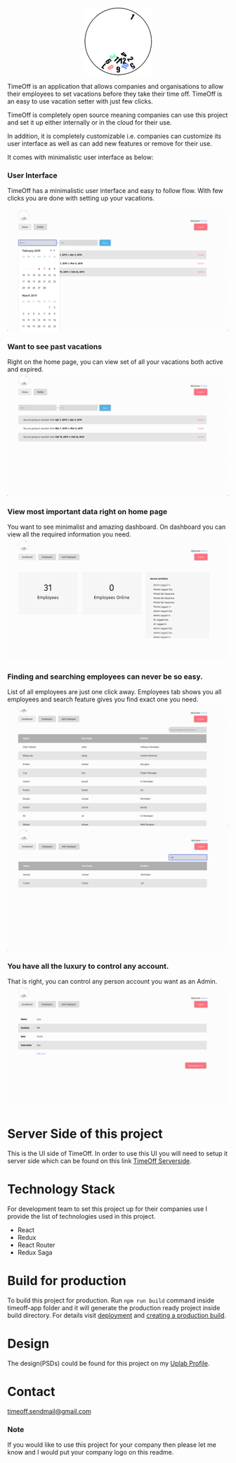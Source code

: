 <p align="center">
  <img src="screenshots/logo.png" />
</p>

TimeOff is an application that allows companies and organisations to allow their employees to set vacations before they take their time off. 
TimeOff is an easy to use vacation setter with just few clicks. 

TimeOff is completely open source meaning companies can use this project and set it up either internally or in the cloud for their use.

In addition, it is completely customizable i.e. companies can customize its user interface as well as can add new features or remove for
their use.

It comes with minimalistic user interface as below:

### User Interface
TimeOff has a minimalistic user interface and easy to follow flow. With few clicks you are done with setting up your vacations.

![Screenshot](screenshots/UI.png)

### Want to see past vacations
Right on the home page, you can view set of all your vacations both active and expired.
![Screenshot](screenshots/Past.png)

### View most important data right on home page
You want to see minimalist and amazing dashboard. On dashboard you can view all the required information you need.
![Screenshot](screenshots/dashboard.png)

### Finding and searching employees can never be so easy.
List of all employees are just one click away. Employees tab shows you all employees and search feature gives you find exact one you need.
![Screenshot](screenshots/list.png)
![Screenshot](screenshots/search.png)

### You have all the luxury to control any account.
That is right, you can control any person account you want as an Admin.
![Screenshot](screenshots/control.png)

# Server Side of this project
This is the UI side of TimeOff. In order to use this UI you will need to setup it server side which can be found on this link [TimeOff Serverside](https://github.com/zafar-saleem/timeoff-server).

# Technology Stack
For development team to set this project up for their companies use I provide the list of technologies used in this project.
* React
* Redux
* React Router
* Redux Saga

# Build for production
To build this project for production. Run `npm run build` command inside timeoff-app folder and it will generate the production ready project inside build directory. For details visit [deployment](https://facebook.github.io/create-react-app/docs/deployment) and [creating a production build](https://facebook.github.io/create-react-app/docs/production-build).

# Design
The design(PSDs) could be found for this project on my [Uplab Profile](https://www.uplabs.com/posts/timeoff-to-schedule-vacations).

# Contact
timeoff.sendmail@gmail.com

### Note
If you would like to use this project for your company then please let me know and I would put your company logo on this readme.
